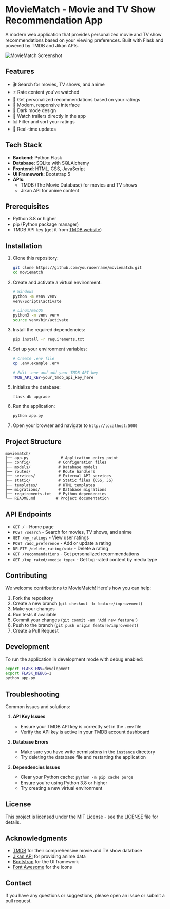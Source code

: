 # MovieMatch - Movie and TV Show Recommendation App

A modern web application that provides personalized movie and TV show recommendations based on your viewing preferences. Built with Flask and powered by TMDB and Jikan APIs.

![MovieMatch Screenshot](screenshot.png)

## Features

- 🎬 Search for movies, TV shows, and anime
- ⭐ Rate content you've watched
- 🎯 Get personalized recommendations based on your ratings
- 📱 Modern, responsive interface
- 🎨 Dark mode design
- 🎥 Watch trailers directly in the app
- 📊 Filter and sort your ratings
- 🔄 Real-time updates

## Tech Stack

- **Backend**: Python Flask
- **Database**: SQLite with SQLAlchemy
- **Frontend**: HTML, CSS, JavaScript
- **UI Framework**: Bootstrap 5
- **APIs**: 
  - TMDB (The Movie Database) for movies and TV shows
  - Jikan API for anime content

## Prerequisites

- Python 3.8 or higher
- pip (Python package manager)
- TMDB API key (get it from [TMDB website](https://www.themoviedb.org/))

## Installation

1. Clone this repository:
   ```bash
   git clone https://github.com/yourusername/moviematch.git
   cd moviematch
   ```

2. Create and activate a virtual environment:
   ```bash
   # Windows
   python -m venv venv
   venv\Scripts\activate

   # Linux/macOS
   python3 -m venv venv
   source venv/bin/activate
   ```

3. Install the required dependencies:
   ```bash
   pip install -r requirements.txt
   ```

4. Set up your environment variables:
   ```bash
   # Create .env file
   cp .env.example .env
   
   # Edit .env and add your TMDB API key
   TMDB_API_KEY=your_tmdb_api_key_here
   ```

5. Initialize the database:
   ```bash
   flask db upgrade
   ```

6. Run the application:
   ```bash
   python app.py
   ```

7. Open your browser and navigate to `http://localhost:5000`

## Project Structure

```
moviematch/
├── app.py              # Application entry point
├── config/            # Configuration files
├── models/            # Database models
├── routes/            # Route handlers
├── services/          # External API services
├── static/            # Static files (CSS, JS)
├── templates/         # HTML templates
├── migrations/        # Database migrations
├── requirements.txt   # Python dependencies
└── README.md         # Project documentation
```

## API Endpoints

- `GET /` - Home page
- `POST /search` - Search for movies, TV shows, and anime
- `GET /my_ratings` - View user ratings
- `POST /add_preference` - Add or update a rating
- `DELETE /delete_rating/<id>` - Delete a rating
- `GET /recommendations` - Get personalized recommendations
- `GET /top_rated/<media_type>` - Get top-rated content by media type

## Contributing

We welcome contributions to MovieMatch! Here's how you can help:

1. Fork the repository
2. Create a new branch (`git checkout -b feature/improvement`)
3. Make your changes
4. Run tests if available
5. Commit your changes (`git commit -am 'Add new feature'`)
6. Push to the branch (`git push origin feature/improvement`)
7. Create a Pull Request

## Development

To run the application in development mode with debug enabled:

```bash
export FLASK_ENV=development
export FLASK_DEBUG=1
python app.py
```

## Troubleshooting

Common issues and solutions:

1. **API Key Issues**
   - Ensure your TMDB API key is correctly set in the `.env` file
   - Verify the API key is active in your TMDB account dashboard

2. **Database Errors**
   - Make sure you have write permissions in the `instance` directory
   - Try deleting the database file and restarting the application

3. **Dependencies Issues**
   - Clear your Python cache: `python -m pip cache purge`
   - Ensure you're using Python 3.8 or higher
   - Try creating a new virtual environment

## License

This project is licensed under the MIT License - see the [LICENSE](LICENSE) file for details.

## Acknowledgments

- [TMDB](https://www.themoviedb.org/) for their comprehensive movie and TV show database
- [Jikan API](https://jikan.moe/) for providing anime data
- [Bootstrap](https://getbootstrap.com/) for the UI framework
- [Font Awesome](https://fontawesome.com/) for the icons

## Contact

If you have any questions or suggestions, please open an issue or submit a pull request. 